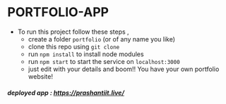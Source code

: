 # PORTFOLIO-APP 

- To run this project follow these steps ,
  - create a folder `portfolio` (or of any name you like)
  - clone this repo using `git clone`
  - run `npm install` to install node modules
  - run `npm start` to start the service on `localhost:3000`
  - just edit with your details and boom!! You have your own portfolio website!
  
##### deployed app : https://prashantiit.live/
